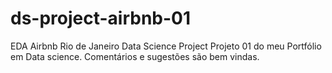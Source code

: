 # ds-project-airbnb-01
EDA Airbnb Rio de Janeiro Data Science Project
Projeto 01 do meu Portfólio em Data science. Comentários e sugestões são bem vindas.
